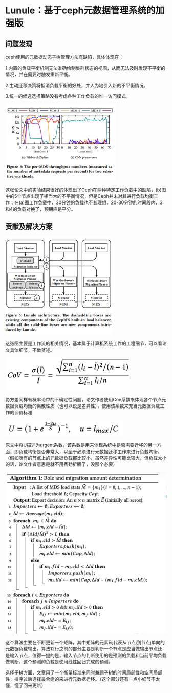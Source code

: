 # Lunule：基于ceph元数据管理系统的加强版
## 问题发现
ceph使用的元数据动态子树管理方法有缺陷，具体体现在：

1.内置的负载平衡机制无法准确绘制集群状态的视图，从而无法及时发现不平衡的情况，并在需要时触发重新平衡。

2.主动迁移决策将抵消负载平衡的好处，并人为地引入新的不平衡情况。

3.统一的候选选择策略没有考虑各种工作负载的惟一访问模式。


![ceph测试图片](ceph_exp.png "ceph在测试中出现的问题")

这张论文中的实验结果很好的体现出了Ceph在两种特定工作负载中的缺陷，(b)图中的5个节点出现了相当大的不平衡情况，但是Ceph并未对其进行负载均衡工作；在(a)图工作负载中，30分钟的负载也不甚理想，20-30分钟的时间段内，3和4的负载对换了，预期应是平分。

## 贡献及解决方案

![Lunule模型图片](work_flow.png "ceph在测试中出现的问题")

这张图主要是工作流的相关情况，基本属于计算机系统工作的工程细节，可以看论文具体细节，不做赘述。

![IF模型中的协方差系数](IF_COV.png '')

协方差同样有概率论中的不确定性问题，论文作者使用Cov系数来体现各个节点元数据负载均衡的离散性质（也可以说是差异性），使用该系数来充当元数据负载工作的评价标准

![IF模型中的旋钮](IF_log.png '')

原文中将U描述为urgent系数，该系数是用来体现系统中是否需要迁移的另一方面，即负载均衡是否非常大，以至于必须进行元数据迁移工作来进行负载均衡。（假如所有的节点上的元数据负载都比较小，虽然差异性可能比较大，但负载太小的话，论文作者意思是就不用费劲折腾了，没那个必要）

![迭代算法](update_cur.png '')

这个算法主要在不断更新一个矩阵，其中矩阵的元素Eij代表从节点i到节点j单向的元数据负载输出。算法12行之前的部分主要是判断一个节点是应当做输出节点还是输入节点，值得一提的是，输入节点的判断使用的是预测的负载和当前平均负载做判断。这个预测的负载是使用线性回归完成的预测。

选择子树方面，文章用了一个衡量标准来同时兼顾子树的时间局部性和空间局部性，排序过后选择最合适的来进行元数据迁移。（这个部分还有一点小细节不太懂，懂了回来更新）




